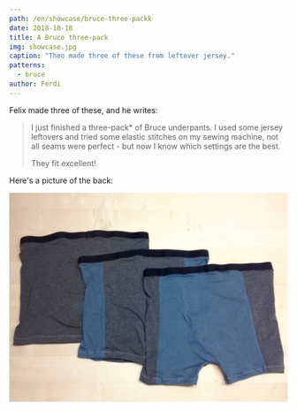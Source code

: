 ```yaml
---
path: /en/showcase/bruce-three-packk
date: 2018-10-18
title: A Bruce three-pack
img: showcase.jpg
caption: "Theo made three of these from leftover jersey."
patterns:
  - bruce
author: Ferdi
---
```


Felix made three of these, and he writes:

> I just finished a three-pack* of Bruce underpants. I used some jersey leftovers and tried some elastic stitches on my sewing machine, not all seams were perfect - but now I know which settings are the best.
> 
> They fit excellent!

Here's a picture of the back:

![Back image](back.jpg)